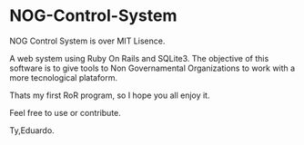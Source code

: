 # NOG-Control-System
NOG Control System is over MIT Lisence.

A web system using Ruby On Rails and SQLite3. The objective of this software is to give tools to Non Governamental Organizations to work with a more tecnological plataform.

Thats my first RoR program, so I hope you all enjoy it.

Feel free to use or contribute.

Ty,Eduardo.
